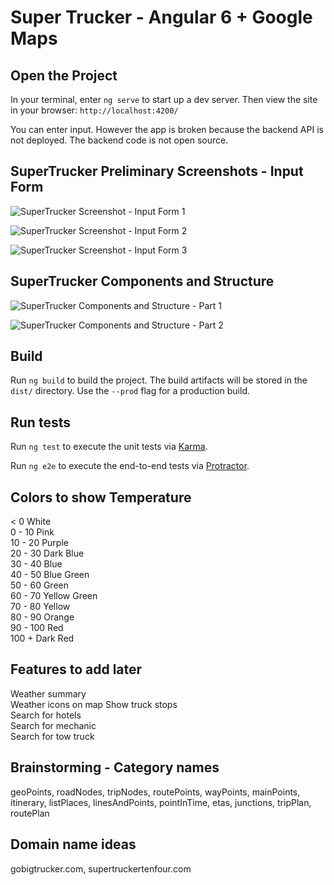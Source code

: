 # Super Trucker - Angular 6 + Google Maps

## Open the Project

In your terminal, enter `ng serve` to start up a dev server. Then view the site in your browser: `http://localhost:4200/` 

You can enter input. However the app is broken because the backend API is not deployed. The backend code is not open source.

## SuperTrucker Preliminary Screenshots - Input Form 

![SuperTrucker Screenshot - Input Form 1](https://github.com/AndrewBartson/super-trucker-10-4/blob/master/src/assets/images/input_form_1.png?raw=true)

![SuperTrucker Screenshot - Input Form 2](https://github.com/AndrewBartson/super-trucker-10-4/blob/master/src/assets/images/input_form_2.png?raw=true)

![SuperTrucker Screenshot - Input Form 3](https://github.com/AndrewBartson/super-trucker-10-4/blob/master/src/assets/images/input_form_3.png?raw=true)



## SuperTrucker Components and Structure

![SuperTrucker Components and Structure - Part 1](https://github.com/AndrewBartson/super-trucker-10-4/blob/master/src/assets/images/erd_1.png?raw=true)

![SuperTrucker Components and Structure - Part 2](https://github.com/AndrewBartson/super-trucker-10-4/blob/master/src/assets/images/erd_2.png?raw=true)


## Build

Run `ng build` to build the project. The build artifacts will be stored in the `dist/` directory. Use the `--prod` flag for a production build.

## Run tests

Run `ng test` to execute the unit tests via [Karma](https://karma-runner.github.io).


Run `ng e2e` to execute the end-to-end tests via [Protractor](http://www.protractortest.org/).


## Colors to show Temperature

  < 0    White  
 0 - 10  Pink  
10 - 20  Purple  
20 - 30  Dark Blue  
30 - 40  Blue  
40 - 50  Blue Green  
50 - 60  Green  
60 - 70  Yellow Green  
70 - 80  Yellow  
80 - 90  Orange  
90 - 100 Red  
  100 +  Dark Red  

## Features to add later

Weather summary   
Weather icons on map
Show truck stops  
Search for hotels  
Search for mechanic  
Search for tow truck  

## Brainstorming - Category names

geoPoints, roadNodes, tripNodes, routePoints, wayPoints, mainPoints, itinerary, listPlaces, linesAndPoints, pointInTime, etas, junctions, tripPlan, routePlan

## Domain name ideas

gobigtrucker.com, supertruckertenfour.com




